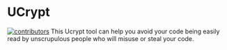 # UCrypt
[![contributors](https://img.shields.io/github/contributors/UCrypt/UCrypt.svg?style=flat-square&label=Contributors)](https://github.com/ZenxDev/UCrypt/graphs/contributors)
This Ucrypt tool can help you avoid your code being easily read by unscrupulous people who will misuse or steal your code.
